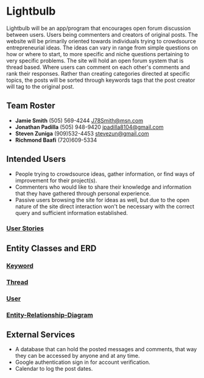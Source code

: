 
# Lightbulb

Lightbulb will be an app/program that encourages open forum discussion between users. Users being commenters and creators of original posts. The website will be primarily oriented towards individuals trying to crowdsource entrepreneurial ideas. The ideas can vary in range from simple questions on how or where to start, to more specific and niche questions pertaining to very specific problems. The site will hold an open forum system that is thread based. Where users can comment on each other's comments and rank their responses. Rather than creating categories directed at specific topics, the posts will be sorted through keywords tags that the post creator will tag to the original post.

## Team Roster

* **Jamie Smith** (505) 569-4244 J78Smith@msn.com
* **Jonathan Padilla** (505) 948-9420 jpadilla8104@gmail.com
* **Steven Zuniga** (909)532-4453 stevezun@gmail.com
* **Richmond Baafi** (720)609-5334

## Intended Users

- People trying to crowdsource ideas, gather information, or find ways of improvement for their project(s).
- Commenters who would like to share their knowledge and information that they have gathered through personal experience.
- Passive users browsing the site for ideas as well, but due to the open nature of the site direct interaction won't be necessary with the correct query and sufficient information established.

### [User Stories](user-stories.md)



## Entity Classes and ERD
### [Keyword](https://github.com/team-lightbulb/server/blob/master/src/main/java/io/github/lightbulb/model/entity/Keyword.java)
### [Thread](https://github.com/team-lightbulb/server/blob/master/src/main/java/io/github/lightbulb/model/entity/Thread.java)
### [User](https://github.com/team-lightbulb/server/blob/master/src/main/java/io/github/lightbulb/model/entity/User.java)

### [Entity-Relationship-Diagram](erd.md)


## External Services

- A database that can hold the posted messages and comments, that way they can be accessed by anyone and at any time.
- Google authentication sign in for account verification.
- Calendar to log the post dates.
